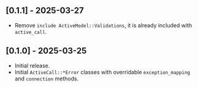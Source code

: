 ## [0.1.1] - 2025-03-27

- Remove `include ActiveModel::Validations`, it is already included with `active_call`.

## [0.1.0] - 2025-03-25

- Initial release.
- Initial `ActiveCall::*Error` classes with overridable `exception_mapping` and `connection` methods.
